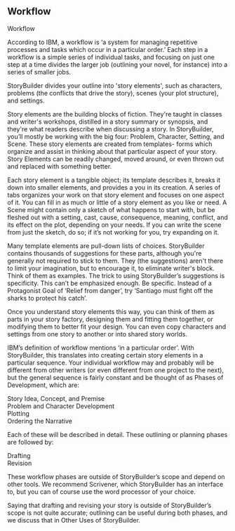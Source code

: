 ## Workflow ##
Workflow <br/>


According to IBM, a workflow is ‘a system for managing repetitive processes and tasks which occur in a particular order.’ Each step in a workflow is a simple series of individual tasks, and focusing on just one step at a time divides the larger job (outlining your novel, for instance) into a series of smaller jobs. <br/>

StoryBuilder divides your outline into 'story elements', such as characters, problems (the conflicts that drive the story), scenes (your plot structure), and settings.   <br/>

Story elements are the building blocks of fiction. They're taught in classes and writer's workshops, distilled in a story summary or synopsis, and they're what readers describe when discussing a story. In StoryBuilder, you’ll mostly be working with the big four: Problem, Character, Setting, and Scene.  These story elements are created from templates- forms which organize and assist in thinking about that particular aspect of your story.  <br/>
Story Elements can be readily changed, moved around, or even thrown out and replaced with something better.  <br/>

Each story element is a tangible object;  its template describes it, breaks it down into smaller elements, and provides a you in its creation. A series of tabs organizes your work on that story element and focuses on one aspect of it. You can fill in as much or little of a story element as you like or need. A Scene might contain only a sketch of what happens to start with, but be fleshed out with a setting, cast, cause, consequence, meaning, conflict, and its effect on the plot, depending on your needs. If you can write the scene from just the sketch, do so; if it’s not working for you, try expanding on it.  <br/>

Many template elements are pull-down lists of choices. StoryBuilder contains  thousands of suggestions for these parts, although you're generally not required to stick to them.  They (the suggestions) aren't there to limit your imagination, but to encourage it, to eliminate writer's block. Think of them as examples. The trick to using StoryBuilder’s suggestions is specificity. This can’t be emphasized enough. Be specific. Instead of a Protagonist Goal of ‘Relief from danger’, try ‘Santiago must fight off the sharks to protect his catch’.  <br/>

Once you understand story elements this way, you can think of them as parts in your story factory, designing them and fitting them together, or modifying them to better fit your design. You can even copy characters and settings from one story to another or into shared story worlds.  <br/>

IBM’s  definition of workflow mentions ‘in a particular order’. With StoryBuilder, this translates into creating certain story elements in a particular sequence. Your individual workflow may and probably will be different from other writers (or even different from one project to the next), but the general sequence is fairly constant and be thought of as Phases of Development, which are: <br/>

Story Idea, Concept, and Premise <br/>
Problem and Character Development   <br/>
Plotting <br/>
Ordering the Narrative <br/>

Each of these will be described in detail. These outlining or planning phases are followed by:  <br/>

Drafting <br/>
Revision <br/>

These workflow phases are outside of StoryBuilder’s scope and depend on other tools. We recommend Scrivener, which StoryBuilder has an interface to, but you can of course use the word processor of your choice.  <br/>

Saying that drafting and revising your story is outside of StoryBuilder’s scope is not quite accurate; outlining can be useful during both phases, and we discuss that in Other Uses of StoryBuilder. <br/>
